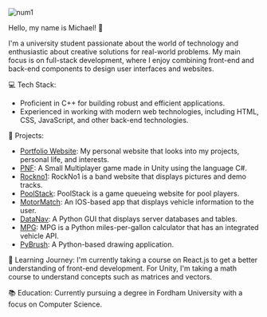 ![num1](https://github.com/mkocovic2/mkocovic2/assets/93215057/031dc1de-0755-4693-bcba-8fc5ab17b35e)

Hello, my name is Michael! 👋

I'm a university student passionate about the world of technology and enthusiastic about creative solutions for real-world problems. My main focus is on full-stack development, where I enjoy combining front-end and back-end components to design user interfaces and websites.

💻 Tech Stack:
- Proficient in C++ for building robust and efficient applications.
- Experienced in working with modern web technologies, including HTML, CSS, JavaScript, and other back-end technologies.

🚀 Projects:
- [Portfolio Website](https://michaelkocovic.000webhostapp.com/): My personal website that looks into my projects, personal life, and interests.
- [PNF](https://github.com/mkocovic2/PNF): A Small Multiplayer game made in Unity using the language C#.
- [Rockno1](https://github.com/mkocovic2/RockNo1): RockNo1 is a band website that displays pictures and demo tracks.
- [PoolStack](https://github.com/mkocovic2/PoolStack): PoolStack is a game queueing website for pool players.
- [MotorMatch](https://github.com/mkocovic2/MotorMatch): An IOS-based app that displays vehicle information to the user.
- [DataNav](https://github.com/mkocovic2/DataNav): A Python GUI that displays server databases and tables.
- [MPG](https://github.com/mkocovic2/MPG): MPG is a Python miles-per-gallon calculator that has an integrated vehicle API.
- [PyBrush](https://github.com/mkocovic2/Pybrush): A Python-based drawing application.

🌱 Learning Journey:
I'm currently taking a course on React.js to get a better understanding of front-end development. For Unity, I'm taking a math course to understand concepts such as matrices and vectors.

📚 Education:
Currently pursuing a degree in Fordham University with a focus on Computer Science.
